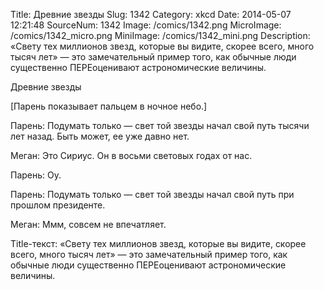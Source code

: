 Title: Древние звезды 
Slug: 1342 
Category: xkcd 
Date: 2014-05-07 12:21:48 
SourceNum: 1342 
Image: /comics/1342.png 
MicroImage: /comics/1342_micro.png 
MiniImage: /comics/1342_mini.png 
Description: «Свету тех миллионов звезд, которые вы видите, скорее всего, много тысяч лет» — это замечательный пример того, как обычные люди существенно ПЕРЕоценивают астрономические величины. 

Древние звезды

[Парень показывает пальцем в ночное небо.]

Парень: Подумать только — свет той звезды начал свой путь тысячи лет назад. Быть может, ее уже давно нет.

Меган: Это Сириус. Он в восьми световых годах от нас.

Парень: Оу.

Парень: Подумать только — свет той звезды начал свой путь при прошлом президенте.

Меган: Ммм, совсем не впечатляет.

Title-текст: «Свету тех миллионов звезд, которые вы видите, скорее всего, много тысяч лет» — это замечательный пример того, как обычные люди существенно ПЕРЕоценивают астрономические величины.